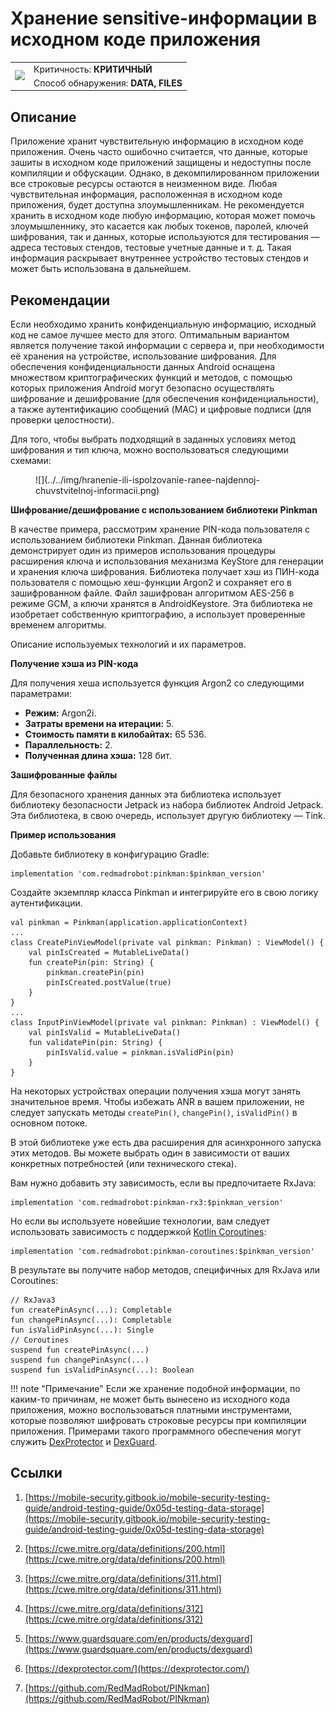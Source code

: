 # Хранение sensitive-информации в исходном коде приложения

<table class='noborder'>
    <colgroup>
      <col/>
      <col/>
    </colgroup>
    <tbody>
      <tr>
        <td rowspan="2"><img src="../../../img/defekt_kritichnyj.png"/></td>
        <td>Критичность:<strong> КРИТИЧНЫЙ</strong></td>
      </tr>
      <tr>
        <td>Способ обнаружения:<strong> DATA, FILES</strong></td>
      </tr>
    </tbody>
</table>

## Описание

Приложение хранит чувствительную информацию в исходном коде приложения. Очень часто ошибочно считается, что данные, которые зашиты в исходном коде приложений защищены и недоступны после компиляции и обфускации. Однако, в декомпилированном приложении все строковые ресурсы остаются в неизменном виде. Любая чувствительная информация, расположенная в исходном коде приложения, будет доступна злоумышленникам. Не рекомендуется хранить в исходном коде любую информацию, которая может помочь злоумышленнику, это касается как любых токенов, паролей, ключей шифрования, так и данных, которые используются для тестирования — адреса тестовых стендов, тестовые учетные данные и т. д. Такая информация раскрывает внутреннее устройство тестовых стендов и может быть использована в дальнейшем.

## Рекомендации

Если необходимо хранить конфиденциальную информацию, исходный код не самое лучшее место для этого. Оптимальным вариантом является получение такой информации с сервера и, при необходимости её хранения на устройстве, использование шифрования. Для обеспечения конфиденциальности данных Android оснащена множеством криптографических функций и методов, с помощью которых приложения Android могут безопасно осуществлять шифрование и дешифрование (для обеспечения конфиденциальности), а также аутентификацию сообщений (MAC) и цифровые подписи (для проверки целостности).

Для того, чтобы выбрать подходящий в заданных условиях метод шифрования и тип ключа, можно воспользоваться следующими схемами:

<figure markdown>
![](../../img/hranenie-ili-ispolzovanie-ranee-najdennoj-chuvstvitelnoj-informacii.png)
</figure>

**Шифрование/дешифрование c использованием библиотеки Pinkman**

В качестве примера, рассмотрим хранение PIN-кода пользователя с использованием библиотеки Pinkman. Данная библиотека демонстрирует один из примеров использования процедуры расширения ключа и использования механизма KeyStore для генерации и хранения ключа шифрования. Библиотека получает хэш из ПИН-кода пользователя с помощью хеш-функции Argon2 и сохраняет его в зашифрованном файле. Файл зашифрован алгоритмом AES-256 в режиме GCM, а ключи хранятся в AndroidKeystore. Эта библиотека не изобретает собственную криптографию, а использует проверенные временем алгоритмы.

Описание используемых технологий и их параметров.

**Получение хэша из PIN-кода**

Для получения хеша используется функция Argon2 со следующими параметрами:

* **Режим:** Argon2i.
* **Затраты времени на итерации:** 5.
* **Стоимость памяти в килобайтах:** 65 536.
* **Параллельность:** 2.
* **Полученная длина хэша:** 128 бит.

**Зашифрованные файлы**

Для безопасного хранения данных эта библиотека использует библиотеку безопасности Jetpack из набора библиотек Android Jetpack. Эта библиотека, в свою очередь, использует другую библиотеку — Tink.

**Пример использования**

Добавьте библиотеку в конфигурацию Gradle:

    implementation 'com.redmadrobot:pinkman:$pinkman_version'

Создайте экземпляр класса Pinkman и интегрируйте его в свою логику аутентификации.

    val pinkman = Pinkman(application.applicationContext)
    ...
    class CreatePinViewModel(private val pinkman: Pinkman) : ViewModel() {
        val pinIsCreated = MutableLiveData()
        fun createPin(pin: String) {
            pinkman.createPin(pin)
            pinIsCreated.postValue(true)
        }
    }
    ...
    class InputPinViewModel(private val pinkman: Pinkman) : ViewModel() {
        val pinIsValid = MutableLiveData()
        fun validatePin(pin: String) {
            pinIsValid.value = pinkman.isValidPin(pin)
        }
    }

На некоторых устройствах операции получения хэша могут занять значительное время. Чтобы избежать ANR в вашем приложении, не следует запускать методы `createPin()`, `changePin()`, `isValidPin()` в основном потоке.

В этой библиотеке уже есть два расширения для асинхронного запуска этих методов. Вы можете выбрать один в зависимости от ваших конкретных потребностей (или технического стека).

Вам нужно добавить эту зависимость, если вы предпочитаете RxJava:

    implementation 'com.redmadrobot:pinkman-rx3:$pinkman_version'

Но если вы используете новейшие технологии, вам следует использовать зависимость с поддержкой [Kotlin Coroutines](https://kotlinlang.org/docs/coroutines-overview.html):

    implementation 'com.redmadrobot:pinkman-coroutines:$pinkman_version'

В результате вы получите набор методов, специфичных для RxJava или Coroutines:

    // RxJava3
    fun createPinAsync(...): Completable
    fun changePinAsync(...): Completable
    fun isValidPinAsync(...): Single
    // Coroutines
    suspend fun createPinAsync(...)
    suspend fun changePinAsync(...)
    suspend fun isValidPinAsync(...): Boolean

!!! note "Примечание"
    Если же хранение подобной информации, по каким-то причинам, не может быть вынесено из исходного кода приложения, можно воспользоваться платными инструментами, которые позволяют шифровать строковые ресурсы при компиляции приложения. Примерами такого программного обеспечения могут служить [DexProtector](https://dexprotector.com/) и [DexGuard](https://www.guardsquare.com/en/products/dexguard).

## Ссылки

1. [https://mobile-security.gitbook.io/mobile-security-testing-guide/android-testing-guide/0x05d-testing-data-storage](https://mobile-security.gitbook.io/mobile-security-testing-guide/android-testing-guide/0x05d-testing-data-storage)

2. [https://cwe.mitre.org/data/definitions/200.html](https://cwe.mitre.org/data/definitions/200.html)

3. [https://cwe.mitre.org/data/definitions/311.html](https://cwe.mitre.org/data/definitions/311.html)

4. [https://cwe.mitre.org/data/definitions/312](https://cwe.mitre.org/data/definitions/312)

5. [https://www.guardsquare.com/en/products/dexguard](https://www.guardsquare.com/en/products/dexguard)

6. [https://dexprotector.com/](https://dexprotector.com/)

7. [https://github.com/RedMadRobot/PINkman](https://github.com/RedMadRobot/PINkman)
